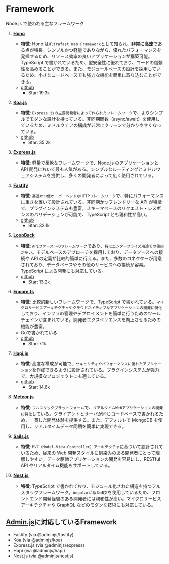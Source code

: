 # Framework

Node.js で使われる主なフレームワーク

1. **[Hono](https://hono.dev/)**

   - **特徴**: Hono は`Ultrafast Web Framework`として知られ、**非常に高速**である点が特長。シンプルかつ軽量でありながら、優れたパフォーマンスを発揮するため、リソース効率の良いアプリケーションが構築可能。TypeScript で書かれているため、型安全性に優れており、コードの信頼性を高めることができる。また、モジュールベースの設計を採用しているため、小さなコードベースでも強力な機能を簡単に取り込むことができる。
   - [github](https://github.com/honojs/hono)
     - Star: 19.3k

2. **[Koa.js](https://koajs.com/)**

   - **特徴**: `Express.jsの主要開発者によって作られたフレームワーク`で、よりシンプルでモダンな設計を持っている。非同期関数（async/await）を使用しているため、ミドルウェアの構成が非常にクリーンで分かりやすくなっている。
   - [github](https://github.com/koajs/koa)
     - Star: 35.2k

3. **[Express.js](https://expressjs.com/)**

   - **特徴**: 軽量で柔軟なフレームワークで、Node.js のアプリケーションと API 開発において最も人気がある。シンプルなルーティングとミドルウェアシステムを提供し、多くの開発者によって広く使用されている。

4. **[Fastify](https://www.fastify.io/)**

   - **特徴**: `高速かつ低オーバーヘッドなHTTPフレームワーク`で、特にパフォーマンスに重きを置いて設計されている。非同期かつフレンドリーな API が特徴で、プラグインシステムも豊富。スキーマベースのリクエスト・レスポンスのバリデーションが可能で、TypeScript とも親和性が高い。
   - [github](https://github.com/fastify/fastify)
     - Star: 32.1k

5. **[LoopBack](https://loopback.io/)**

   - **特徴**: `APIファーストのフレームワーク`であり、`特にエンタープライズ用途での使用が多い`。モデルベースのアプローチを採用しており、データソースへの接続や API の定義が比較的簡単に行える。また、多数のコネクターが用意されており、データベースやその他のサービスへの接続が容易。TypeScript による開発にも対応している。
   - [github](https://github.com/strongloop/loopback)
     - Star: 13.2k

6. **[Encore.ts](https://encore.dev/)**

   - **特徴**: 比較的新しいフレームワークで、TypeScript で書かれている。`マイクロサービスアーキテクチャやクラウドネイティブなアプリケーションの開発に特化`しており、インフラの管理やデプロイメントを簡単に行うためのツールチェインが含まれている。開発者エクスペリエンスを向上させるための機能が豊富。
   - Goで書かれている
   - [github](https://github.com/encoredev/encore)
     - Star: 7.1k

7. **[Hapi.js](https://hapi.dev/)**

   - **特徴**: 高度な構成が可能で、`セキュリティやパフォーマンスに優れたアプリケーション`を作成できるように設計されている。プラグインシステムが強力で、大規模なプロジェクトにも適している。
   - [github](https://github.com/hapijs/hapi)
     - Star: 14.6k

8. **[Meteor.js](https://www.meteor.com/)**

   - **特徴**: `フルスタックプラットフォーム`で、`リアルタイムWebアプリケーションの開発に特化`している。クライアントとサーバが同じコードベースで書かれるため、一貫した開発体験を提供する。また、デフォルトで MongoDB を使用し、リアルタイムデータ同期を簡単に実現できる。

9. **[Sails.js](https://sailsjs.com/)**

   - **特徴**: `MVC（Model-View-Controller）アーキテクチャ`に基づいて設計されているため、従来の Web 開発スタイルに馴染みのある開発者にとって理解しやすい。データ駆動アプリケーションの開発を容易にし、RESTful API やリアルタイム機能もサポートしている。

10. **[Nest.js](https://nestjs.com/)**

    - **特徴**: TypeScript で書かれており、モジュール化された構造を持つフルスタックフレームワーク。`Angularに似た構文`を使用しているため、フロントエンド開発経験のある開発者には親和性が高い。マイクロサービスアーキテクチャや GraphQL などのモダンな技術にも対応している。

## [Admin.js](../../../admin-web-system/adminjs.md)に対応しているFramework

- Fastify (via @adminjs/fastify)
- Koa (via @adminjs/koa)
- Express.js (via @adminjs/express)
- Hapi (via @adminjs/hapi)
- Nest.js (via @adminjs/nestjs)
